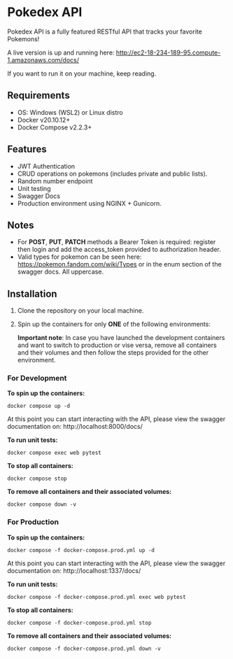 
# Pokedex API

Pokedex API is a fully featured RESTful API that tracks your favorite Pokemons!  

A live version is up and running here: http://ec2-18-234-189-95.compute-1.amazonaws.com/docs/

If you want to run it on your machine, keep reading.


## Requirements

 - OS: Windows (WSL2) or Linux distro
 - Docker v20.10.12+
 - Docker Compose v2.2.3+


## Features

 - JWT Authentication
 - CRUD operations on pokemons (includes private and public lists). 
 - Random number endpoint
 - Unit testing
 - Swagger Docs
 - Production environment using NGINX + Gunicorn.

## Notes
- For **POST**, **PUT**, **PATCH** methods a Bearer Token is required: register then login and add the access_token provided to authorization header.
- Valid types for pokemon can be seen here: https://pokemon.fandom.com/wiki/Types or in the enum section of the swagger docs. All uppercase. 

## Installation

 1. Clone the repository on your local machine.
 2. Spin up the containers for only **ONE** of the following environments:

    **Important note**: In case you have launched the development containers and want to switch to production or vise versa, remove all containers and their volumes and then follow the steps provided for the other environment.


### For Development

**To spin up the containers:**

    docker compose up -d

At this point you can start interacting with the API, please view the swagger documentation on: http://localhost:8000/docs/

**To run unit tests:**

    docker compose exec web pytest

**To stop all containers:**

    docker compose stop

**To remove all containers and their associated volumes:**

    docker compose down -v



### For Production

**To spin up the containers:**

    docker compose -f docker-compose.prod.yml up -d

At this point you can start interacting with the API, please view the swagger documentation on: http://localhost:1337/docs/

**To run unit tests:**

    docker compose -f docker-compose.prod.yml exec web pytest

**To stop all containers:**

    docker compose -f docker-compose.prod.yml stop

**To remove all containers and their associated volumes:**

    docker compose -f docker-compose.prod.yml down -v


